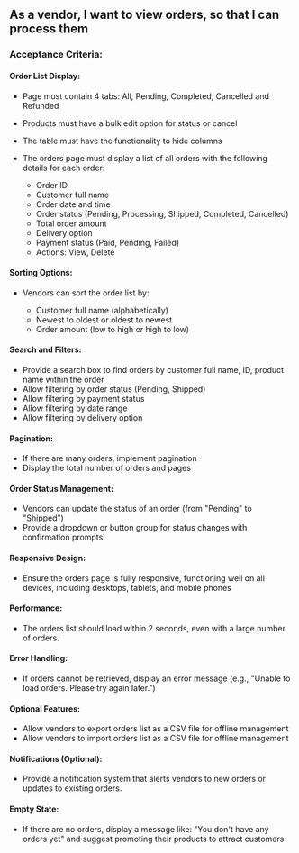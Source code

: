 ## As a vendor, I want to view orders, so that I can process them

### Acceptance Criteria:

#### Order List Display:

- Page must contain 4 tabs: All, Pending, Completed, Cancelled and Refunded
- Products must have a bulk edit option for status or cancel
- The table must have the functionality to hide columns
- The orders page must display a list of all orders with the following details for each order:

  - Order ID
  - Customer full name
  - Order date and time
  - Order status (Pending, Processing, Shipped, Completed, Cancelled)
  - Total order amount
  - Delivery option
  - Payment status (Paid, Pending, Failed)
  - Actions: View, Delete

#### Sorting Options:

- Vendors can sort the order list by:

  - Customer full name (alphabetically)
  - Newest to oldest or oldest to newest
  - Order amount (low to high or high to low)

#### Search and Filters:

- Provide a search box to find orders by customer full name, ID, product name within the order
- Allow filtering by order status (Pending, Shipped)
- Allow filtering by payment status
- Allow filtering by date range
- Allow filtering by delivery option

#### Pagination:

- If there are many orders, implement pagination
- Display the total number of orders and pages

#### Order Status Management:

- Vendors can update the status of an order (from "Pending" to "Shipped")
- Provide a dropdown or button group for status changes with confirmation prompts

#### Responsive Design:

- Ensure the orders page is fully responsive, functioning well on all devices, including desktops, tablets, and mobile phones

#### Performance:

- The orders list should load within 2 seconds, even with a large number of orders.

#### Error Handling:

- If orders cannot be retrieved, display an error message (e.g., "Unable to load orders. Please try again later.")

#### Optional Features:

- Allow vendors to export orders list as a CSV file for offline management
- Allow vendors to import orders list as a CSV file for offline management

#### Notifications (Optional):

- Provide a notification system that alerts vendors to new orders or updates to existing orders.

#### Empty State:

- If there are no orders, display a message like: "You don't have any orders yet" and suggest promoting their products to attract customers
